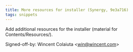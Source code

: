 ```yaml
---
title: More resources for installer (Synergy, 9e3a716)
tags: snippets
---
```


Add additional resources for the installer (material for Contents/Resources/).

Signed-off-by: Wincent Colaiuta &lt;win@wincent.com&gt;

